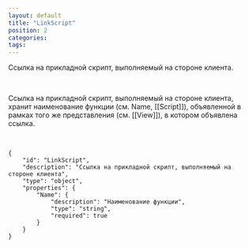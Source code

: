 ```yaml
---
layout: default
title: "LinkScript"
position: 2
categories: 
tags: 
---
```


Ссылка на прикладной скрипт, выполняемый на стороне клиента.

 

Ссылка на прикладной скрипт, выполняемый на стороне клиента, хранит наименование функции (см. Name, [[Script]]), объявленной в рамках того же представления (см. [[View]]), в котором объявлена ссылка.

  

```
{
	"id": "LinkScript",
	"description": "Ссылка на прикладной скрипт, выполняемый на стороне клиента",
	"type": "object",
	"properties": {
		"Name": {
			"description": "Наименование функции",
			"type": "string",
			"required": true
		}
	}
}
```

 

 

